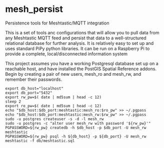 # mesh_persist
Persistence tools for Meshtastic/MQTT integration

This is a set of tools anc configurations that will allow you to pull data from any Meshtastic MQTT feed
and persist that data to a well-structured relational database for further analysis.  It is relatively
easy to set up and uses standard PiPy python libraries.
It can be run on a Raspberry Pi to provide a complete, local/disconnected information system

This project assumes you have a working Postgresql database set up on a reachable host, and have installed the PostGIS
Spatial Reference addons.  Begin by creating a pair of new users, mesh_ro and mesh_rw, and remember their passwords.
```
export db_host="localhost"
export db_port="5432"
export rw_pw=$( date | md5sum | head -c 12)
sleep 2
export ro_pw=$( date | md5sum | head -c 12)
echo "$db_host:$db_port:meshtastic:mesh_ro:$ro_pw" >> ~/.pgpass
echo "$db_host:$db_port:meshtastic:mesh_rw:$rw_pw" >> ~/.pgpass
sudo -u postgres createuser -s -d -l mesh_rw
sudo -u postgres -c "alter user mesh_rw with password '${rw_pw}'"
PGPASSWORD=${rw_pw} createdb -h $db_host -p $db_port -U mesh_rw meshtastic
PGPASSWORD=${rw_pw} psql -h ${db_host} -p ${db_port} -U mesh_rw meshtastic -f db/meshtastic.sql
```
